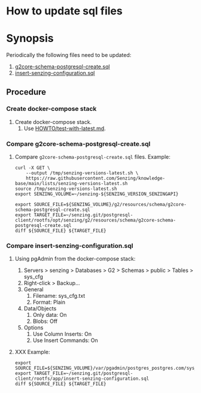 # How to update sql files

# Synopsis

Periodically the following files need to be updated:

1. [g2core-schema-postgresql-create.sql](https://github.com/Senzing/postgresql-client/blob/main/rootfs/opt/senzing/g2/resources/schema/g2core-schema-postgresql-create.sql)
1. [insert-senzing-configuration.sql](https://github.com/Senzing/postgresql-client/blob/main/rootfs/app/insert-senzing-configuration.sql)


## Procedure

### Create docker-compose stack

1. Create docker-compose stack.
    1. Use [HOWTO/test-with-latest.md](https://github.com/Senzing/knowledge-base/blob/main/HOWTO/test-with-latest.md).

### Compare g2core-schema-postgresql-create.sql

1. Compare `g2core-schema-postgresql-create.sql` files.
   Example:

    ```console
    curl -X GET \
        --output /tmp/senzing-versions-latest.sh \
        https://raw.githubusercontent.com/Senzing/knowledge-base/main/lists/senzing-versions-latest.sh
    source /tmp/senzing-versions-latest.sh
    export SENZING_VOLUME=~/senzing-${SENZING_VERSION_SENZINGAPI}

    export SOURCE_FILE=${SENZING_VOLUME}/g2/resources/schema/g2core-schema-postgresql-create.sql
    export TARGET_FILE=~/senzing.git/postgresql-client/rootfs/opt/senzing/g2/resources/schema/g2core-schema-postgresql-create.sql
    diff ${SOURCE_FILE} ${TARGET_FILE}
    ```

### Compare insert-senzing-configuration.sql

1. Using pgAdmin from the docker-compose stack:
    1. Servers > senzing > Databases > G2 > Schemas > public > Tables > sys_cfg
    1. Right-click > Backup...
    1. General
        1. Filename: sys_cfg.txt
        1. Format: Plain
    1. Data/Objects
        1. Only data: On
        1. Blobs: Off
    1. Options
        1. Use Column Inserts: On
        1. Use Insert Commands: On

1. XXX
   Example:

    ```console
    export SOURCE_FILE=${SENZING_VOLUME}/var/pgadmin/postgres_postgres.com/sys_cfg.sql
    export TARGET_FILE=~/senzing.git/postgresql-client/rootfs/app/insert-senzing-configuration.sql
    diff ${SOURCE_FILE} ${TARGET_FILE}
    ```
